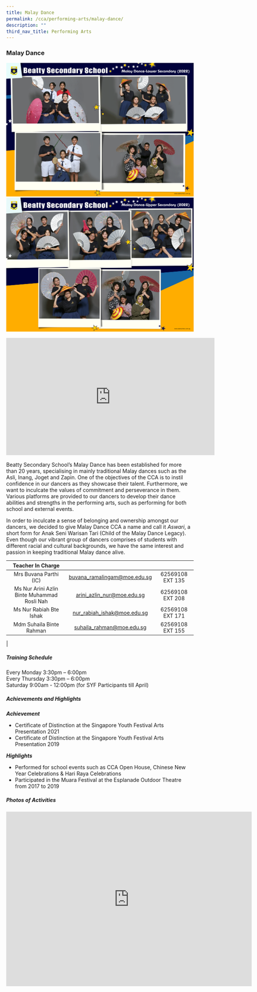 ```yaml
---
title: Malay Dance
permalink: /cca/performing-arts/malay-dance/
description: ""
third_nav_title: Performing Arts
---
```

### **Malay Dance**

![Malay Dance Lower Sec](/images/CCA%202022/malay-dance-lower-secondary.png)
<br>
![Malay Dance Upper Sec](/images/CCA%202022/malay-dance-upper-secondary.png)

<iframe allowfullscreen="" allow="accelerometer; autoplay; clipboard-write; encrypted-media; gyroscope; picture-in-picture" frameborder="0" title="Beatty Secondary School - Malay Dance" src="https://www.youtube.com/embed/nvsw9DGLh2Q" height="315" width="560"></iframe>

Beatty Secondary School’s Malay Dance has been established for more than 20 years, specialising in mainly traditional Malay dances such as the Asli, Inang, Joget and Zapin. One of the objectives of the CCA is to instil confidence in our dancers as they showcase their talent. Furthermore, we want to inculcate the values of commitment and perseverance in them. Various platforms are provided to our dancers to develop their dance abilities and strengths in the performing arts, such as performing for both school and external events.&nbsp;

In order to inculcate a sense of belonging and ownership amongst our dancers, we decided to give Malay Dance CCA a name and call it&nbsp;_Aswari_, a short form for Anak Seni Warisan Tari (Child of the Malay Dance Legacy). Even though our vibrant group of dancers comprises of students with different racial and cultural backgrounds, we have the same interest and passion in keeping traditional Malay dance alive.

| Teacher In Charge |  |  |
|:---:|:---:|:---:|
| Mrs Buvana Parthi (IC) |	buvana_ramalingam@moe.edu.sg |	62569108 EXT 135 |
| Ms Nur Arini Azlin Binte Muhammad Rosli Nah |	arini_azlin_nur@moe.edu.sg |	62569108 EXT 208 |
| Ms Nur Rabiah Bte Ishak |	nur_rabiah_ishak@moe.edu.sg |	62569108 EXT 171 |
|Mdm Suhaila Binte Rahman |	suhaila_rahman@moe.edu.sg | 62569108 EXT 155 |
|  

##### **Training Schedule**
Every Monday 3:30pm – 6:00pm<br>
Every Thursday 3:30pm – 6:00pm<br>
Saturday 9:00am - 12:00pm (for SYF Participants till April)

##### **Achievements and Highlights**
**_Achievement_**
*   Certificate of Distinction at the Singapore Youth Festival Arts Presentation 2021
*   Certificate of Distinction at the Singapore Youth Festival Arts Presentation 2019

**_Highlights_**
*   Performed for school events such as CCA Open House, Chinese New Year Celebrations &amp; Hari Raya Celebrations
*   Participated in the Muara Festival at the Esplanade Outdoor Theatre from 2017 to 2019

##### **Photos of Activities**

<iframe allowfullscreen="true" height="469" width="660" frameborder="0" src="https://docs.google.com/presentation/d/e/2PACX-1vQT0P4UfHOkRiL_3iKMmqxdSbPT2mr7_coGCrplTeTQP48vDRjB-E-fBKtuCFYOtTTKqoyxINIpDZdM/embed?start=false&amp;loop=false&amp;delayms=3000"></iframe>